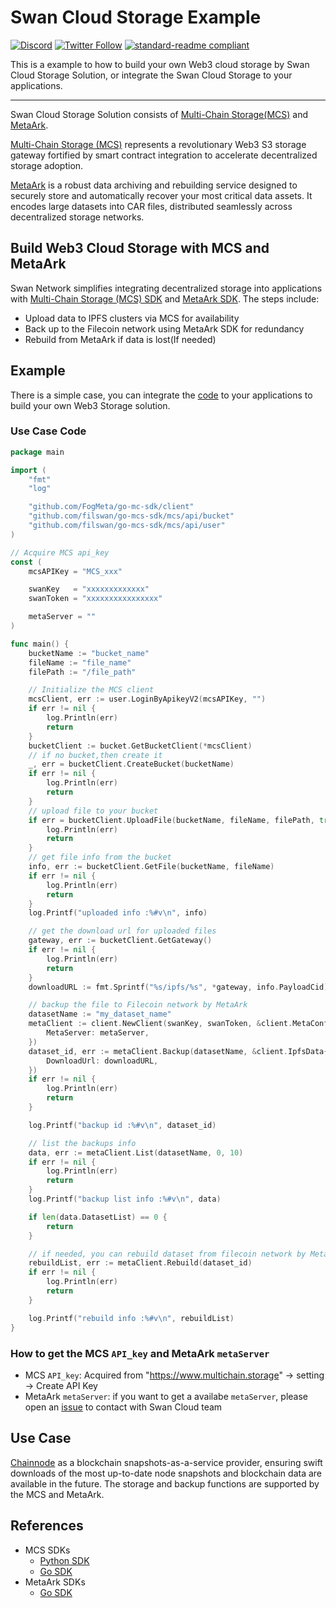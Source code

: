 
# Swan Cloud Storage Example
[![Discord](https://img.shields.io/discord/770382203782692945?label=Discord&logo=Discord)](https://discord.gg/MSXGzVsSYf)
[![Twitter Follow](https://img.shields.io/twitter/follow/0xfilswan)](https://twitter.com/0xfilswan)
[![standard-readme compliant](https://img.shields.io/badge/readme%20style-standard-brightgreen.svg)](https://github.com/RichardLitt/standard-readme)

This is a example to how to build your own Web3 cloud storage by Swan Cloud Storage Solution, or integrate the Swan Cloud Storage to your applications.

--------
Swan Cloud Storage Solution consists of [Multi-Chain Storage(MCS)](https://multichain.storage) and [MetaArk](https://github.com/FogMeta/go-mc-sdk). 

[Multi-Chain Storage (MCS)]((https://multichain.storage)) represents a revolutionary Web3 S3 storage gateway fortified by smart contract integration to accelerate decentralized storage adoption.

[MetaArk](https://github.com/FogMeta/go-mc-sdk) is a robust data archiving and rebuilding service designed to securely store and automatically recover your most critical data assets. It encodes large datasets into CAR files, distributed seamlessly across decentralized storage networks. 


## Build Web3 Cloud Storage with MCS and MetaArk

Swan Network simplifies integrating decentralized storage into applications with [Multi-Chain Storage (MCS) SDK](https://github.com/filswan/go-mcs-sdk) and [MetaArk SDK](https://github.com/FogMeta/go-mc-sdk). The steps include:
 - Upload data to IPFS clusters via MCS for availability  
 - Back up to the Filecoin network using MetaArk SDK for redundancy
 - Rebuild from MetaArk if data is lost(If needed)

## Example

There is a simple case, you can integrate the [code](https://github.com/filswan/swan-storage/blob/main/examples/mcs-meta/main.go) to your applications to build your own Web3 Storage solution.


### Use Case Code
```go
package main

import (
	"fmt"
	"log"

	"github.com/FogMeta/go-mc-sdk/client"
	"github.com/filswan/go-mcs-sdk/mcs/api/bucket"
	"github.com/filswan/go-mcs-sdk/mcs/api/user"
)

// Acquire MCS api_key 
const (
	mcsAPIKey = "MCS_xxx"

	swanKey   = "xxxxxxxxxxxxx"
	swanToken = "xxxxxxxxxxxxxxxx"

	metaServer = ""
)

func main() {
	bucketName := "bucket_name"
	fileName := "file_name"
	filePath := "/file_path"

	// Initialize the MCS client
	mcsClient, err := user.LoginByApikeyV2(mcsAPIKey, "")
	if err != nil {
		log.Println(err)
		return
	}
	bucketClient := bucket.GetBucketClient(*mcsClient)
	// if no bucket,then create it
	_, err = bucketClient.CreateBucket(bucketName)
	if err != nil {
		log.Println(err)
		return
	}
	// upload file to your bucket
	if err = bucketClient.UploadFile(bucketName, fileName, filePath, true); err != nil {
		log.Println(err)
		return
	}
	// get file info from the bucket
	info, err := bucketClient.GetFile(bucketName, fileName)
	if err != nil {
		log.Println(err)
		return
	}
	log.Printf("uploaded info :%#v\n", info)

	// get the download url for uploaded files
	gateway, err := bucketClient.GetGateway()
	if err != nil {
		log.Println(err)
		return
	}
	downloadURL := fmt.Sprintf("%s/ipfs/%s", *gateway, info.PayloadCid)

	// backup the file to Filecoin network by MetaArk
	datasetName := "my_dataset_name"
	metaClient := client.NewClient(swanKey, swanToken, &client.MetaConf{
		MetaServer: metaServer,
	})
	dataset_id, err := metaClient.Backup(datasetName, &client.IpfsData{
		DownloadUrl: downloadURL,
	})
	if err != nil {
		log.Println(err)
		return
	}

	log.Printf("backup id :%#v\n", dataset_id)

	// list the backups info 
	data, err := metaClient.List(datasetName, 0, 10)
	if err != nil {
		log.Println(err)
		return
	}
	log.Printf("backup list info :%#v\n", data)

	if len(data.DatasetList) == 0 {
		return
	}

	// if needed, you can rebuild dataset from filecoin network by MetaArk
	rebuildList, err := metaClient.Rebuild(dataset_id)
	if err != nil {
		log.Println(err)
		return
	}

	log.Printf("rebuild info :%#v\n", rebuildList)
}

```

### How to get the MCS `API_key` and MetaArk `metaServer`
 - MCS `API_key`: Acquired from "https://www.multichain.storage" -> setting -> Create API Key
 - MetaArk `metaServer`: if you want to get a availabe `metaServer`, please open an [issue](https://github.com/filswan/swan-cloud-storage-example/issues) to contact with Swan Cloud team 



## Use Case
[Chainnode](https://chainnode.io) as a blockchain snapshots-as-a-service provider, ensuring swift downloads of the most up-to-date node snapshots and blockchain data are available in the future. The storage and backup functions are supported by the MCS and MetaArk.
 
## References
 - MCS SDKs
	- [Python SDK](https://github.com/filswan/python-mcs-sdk)
	- [Go SDK](https://github.com/filswan/go-mcs-sdk)
 - MetaArk SDKs
 	- [Go SDK](https://github.com/FogMeta/go-mc-sdk)

















